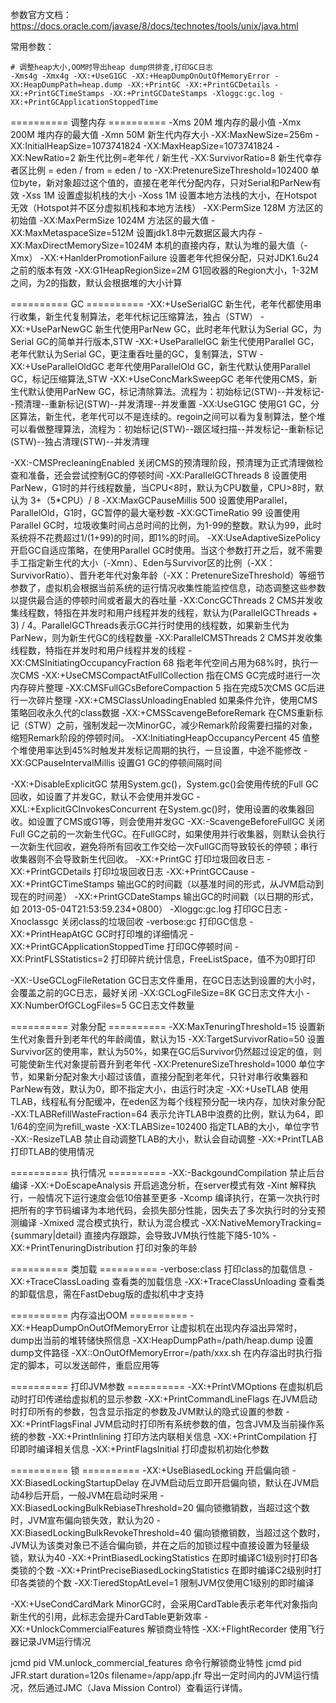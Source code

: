 ﻿参数官方文档：https://docs.oracle.com/javase/8/docs/technotes/tools/unix/java.html

常用参数：
```shell script
# 调整heap大小,OOM时导出heap dump供排查,打印GC日志
-Xms4g -Xmx4g -XX:+UseG1GC -XX:+HeapDumpOnOutOfMemoryError -XX:HeapDumpPath=heap.dump -XX:+PrintGC -XX:+PrintGCDetails -XX:+PrintGCTimeStamps -XX:+PrintGCDateStamps -Xloggc:gc.log -XX:+PrintGCApplicationStoppedTime
```

========== 调整内存 ==========
-Xms 20M 堆内存的最小值
-Xmx 200M 堆内存的最大值
-Xmn 50M 新生代内存大小
-XX:MaxNewSize=256m
-XX:InitialHeapSize=1073741824 
-XX:MaxHeapSize=1073741824
-XX:NewRatio=2 新生代比例=老年代 / 新生代
-XX:SurvivorRatio=8 新生代幸存者区比例 = eden / from = eden / to
-XX:PretenureSizeThreshold=102400 单位byte，新对象超过这个值的，直接在老年代分配内存，只对Serial和ParNew有效
-Xss 1M 设置虚拟机栈的大小
-Xoss 1M 设置本地方法栈的大小，在Hotspot无效（Hotspot并不区分虚拟机栈和本地方法栈）
-XX:PermSize 128M 方法区的初始值
-XX:MaxPermSize 1024M 方法区的最大值
-XX:MaxMetaspaceSize=512M 设置jdk1.8中元数据区最大内存
-XX:MaxDirectMemorySize=1024M 本机的直接内存，默认为堆的最大值（-Xmx）
-XX:+HanlderPromotionFailure 设置老年代担保分配，只对JDK1.6u24之前的版本有效
-XX:G1HeapRegionSize=2M	G1回收器的Region大小，1-32M之间，为2的指数，默认会根据堆的大小计算

========== GC ==========
-XX:+UseSerialGC 新生代，老年代都使用串行收集，新生代复制算法，老年代标记压缩算法，独占（STW）
-XX:+UseParNewGC 新生代使用ParNew GC，此时老年代默认为Serial GC，为Serial GC的简单并行版本,STW
-XX:+UseParallelGC 新生代使用Parallel GC，老年代默认为Serial GC，更注重吞吐量的GC，复制算法，STW
-XX:+UseParallelOldGC 老年代使用ParallelOld GC，新生代默认使用Parallel GC，标记压缩算法,STW
-XX:+UseConcMarkSweepGC 老年代使用CMS，新生代默认使用ParNew GC，标记清除算法。流程为：初始标记(STW)--并发标记--预清理--重新标记(STW)--并发清理--并发重置
-XX:UseG1GC 使用G1 GC，分区算法，新生代，老年代可以不是连续的。regoin之间可以看为复制算法，整个堆可以看做整理算法，流程为：初始标记(STW)--跟区域扫描--并发标记--重新标记(STW)--独占清理(STW)--并发清理

-XX:-CMSPrecleaningEnabled 关闭CMS的预清理阶段，预清理为正式清理做检查和准备，还会尝试控制GC的停顿时间
-XX:ParallelGCThreads 8 设置使用ParNew，G1时的并行线程数量，当CPU<8时，默认为CPU数量，CPU>8时，默认为 3+（5*CPU）/ 8
-XX:MaxGCPauseMillis 500 设置使用Parallel，ParallelOld，G1时，GC暂停的最大毫秒数
-XX:GCTimeRatio 99 设置使用Parallel GC时，垃圾收集时间占总时间的比例，为1-99的整数。默认为99，此时系统将不花费超过1/(1+99)的时间，即1%的时间。
-XX:UseAdaptiveSizePolicy 开启GC自适应策略，在使用Parallel GC时使用。当这个参数打开之后，就不需要手工指定新生代的大小（-Xmn）、Eden与Survivor区的比例（-XX：SurvivorRatio）、晋升老年代对象年龄（-XX：PretenureSizeThreshold）等细节参数了，虚拟机会根据当前系统的运行情况收集性能监控信息，动态调整这些参数以提供最合适的停顿时间或者最大的吞吐量
-XX:ConcGCThreads 2 CMS并发收集线程数，特指在并发时和用户线程并发的线程，默认为(ParallelGCThreads + 3) / 4。ParallelGCThreads表示GC并行时使用的线程数，如果新生代为ParNew，则为新生代GC的线程数量
-XX:ParallelCMSThreads 2 CMS并发收集线程数，特指在并发时和用户线程并发的线程
-XX:CMSInitiatingOccupancyFraction 68 指老年代空间占用为68%时，执行一次CMS
-XX:+UseCMSCompactAtFullCollection 指在CMS GC完成时进行一次内存碎片整理
-XX:CMSFullGCsBeforeCompaction 5 指在完成5次CMS GC后进行一次碎片整理
-XX:+CMSClassUnloadingEnabled 如果条件允许，使用CMS策略回收永久代的class数据
-XX:+CMSScavengeBeforeRemark	在CMS重新标记（STW）之前，强制发起一次MinorGC，减少Remark阶段需要扫描的对象，缩短Remark阶段的停顿时间。
-XX:InitiatingHeapOccupancyPercent 45 值整个堆使用率达到45%时触发并发标记周期的执行，一旦设置，中途不能修改
-XX:GCPauseIntervalMillis 设置G1 GC的停顿间隔时间 

-XX:+DisableExplicitGC 禁用System.gc()，System.gc()会使用传统的Full GC回收，如设置了并发GC，默认不会使用并发GC
-XXL:+ExplicitGCInvokesConcurrent 在System.gc()时，使用设置的收集器回收。如设置了CMS或G1等，则会使用并发GC
-XX:-ScavengeBeforeFullGC 关闭Full GC之前的一次新生代GC。在FullGC时，如果使用并行收集器，则默认会执行一次新生代回收，避免将所有回收工作交给一次FullGC而导致较长的停顿；串行收集器则不会导致新生代回收。
-XX:+PrintGC 打印垃圾回收日志
-XX:+PrintGCDetails 打印垃圾回收日志
-XX:+PrintGCCause
-XX:+PrintGCTimeStamps 输出GC的时间戳（以基准时间的形式，从JVM启动到现在的时间差）
-XX:+PrintGCDateStamps 输出GC的时间戳（以日期的形式，如 2013-05-04T21:53:59.234+0800）
-Xloggc:gc.log 打印GC日志
-Xnoclassgc 关闭class的垃圾回收
-verbose:gc 打印GC信息
-XX:+PrintHeapAtGC GC时打印堆的详细情况
-XX:+PrintGCApplicationStoppedTime 打印GC停顿时间
-XX:PrintFLSStatistics=2 打印碎片统计信息，FreeListSpace，值不为0即打印

-XX:-UseGCLogFileRetation	GC日志文件重用，在GC日志达到设置的大小时，会覆盖之前的GC日志，最好关闭
-XX:GCLogFileSize=8K		GC日志文件大小
-XX:NumberOfGCLogFiles=5	GC日志文件数量

========== 对象分配 ==========
-XX:MaxTenuringThreshold=15 设置新生代对象晋升到老年代的年龄阈值，默认为15
-XX:TargetSurvivorRatio=50 设置Survivor区的使用率，默认为50%，如果在GC后Survivor仍然超过设定的值，则可能使新生代对象提前晋升到老年代
-XX:PretenureSizeThreshold=1000 单位字节，如果新分配对象大小超过该值，直接分配到老年代，只针对串行收集器和ParNew有效，默认为0，即不指定大小，由运行时决定
-XX:+UseTLAB 使用TLAB，线程私有分配缓冲，在eden区为每个线程预分配一块内存，加快对象分配
-XX:TLABRefillWasteFraction=64 表示允许TLAB中浪费的比例，默认为64，即1/64的空间为refill_waste
-XX:TLABSize=102400 指定TLAB的大小，单位字节
-XX:-ResizeTLAB 禁止自动调整TLAB的大小，默认会自动调整
-XX:+PrintTLAB 打印TLAB的使用情况

========== 执行情况 ==========
-XX:-BackgoundCompilation 禁止后台编译
-XX:+DoEscapeAnalysis 开启逃逸分析，在server模式有效
-Xint 解释执行，一般情况下运行速度会低10倍甚至更多
-Xcomp 编译执行，在第一次执行时把所有的字节码编译为本地代码，会损失部分性能，因失去了多次执行时的分支预测编译
-Xmixed 混合模式执行，默认为混合模式
-XX:NativeMemoryTracking={summary|detail} 直接内存跟踪，会导致JVM执行性能下降5-10%
-XX:+PrintTenuringDistribution 打印对象的年龄

========== 类加载 ==========
-verbose:class 打印class的加载信息
-XX:+TraceClassLoading 查看类的加载信息
-XX:+TraceClassUnloading 查看类的卸载信息，需在FastDebug版的虚拟机中才支持

========== 内存溢出OOM ==========
-XX:+HeapDumpOnOutOfMemoryError 让虚拟机在出现内存溢出异常时，dump出当前的堆转储快照信息
-XX:HeapDumpPath=/path/heap.dump 设置dump文件路径
-XX::OnOutOfMemoryError=/path/xxx.sh 在内存溢出时执行指定的脚本，可以发送邮件，重启应用等

========== 打印JVM参数 ==========
-XX:+PrintVMOptions 在虚拟机启动时打印传递给虚拟机的显示参数
-XX:+PrintCommandLineFlags 在JVM启动时打印所有的参数，包含显示指定的参数及JVM默认的隐式设置的参数
-XX:+PrintFlagsFinal JVM启动时打印所有系统参数的值，包含JVM及当前操作系统的参数
-XX:+PrintInlining 打印方法内联相关信息
-XX:+PrintCompilation 打印即时编译相关信息
-XX:+PrintFlagsInitial	打印虚拟机初始化参数

========== 锁 ==========
-XX:+UseBiasedLocking 开启偏向锁
-XX:BiasedLockingStartupDelay 在JVM启动后立即开启偏向锁，默认在JVM启动4秒后开启，一般JVM在启动时采用
-XX:BiasedLockingBulkRebiaseThreshold=20 偏向锁撤销数，当超过这个数时，JVM宣布偏向锁失效，默认为20
-XX:BiasedLockingBulkRevokeThreshold=40 偏向锁撤销数，当超过这个数时，JVM认为该类对象已不适合偏向锁，并在之后的加锁过程中直接设置为轻量级锁，默认为40
-XX:+PrintBiasedLockingStatistics 在即时编译C1级别时打印各类锁的个数
-XX:+PrintPreciseBiasedLockingStatistics 在即时编译C2级别时打印各类锁的个数
-XX:TieredStopAtLevel=1 限制JVM仅使用C1级别的即时编译

-XX:+UseCondCardMark MinorGC时，会采用CardTable表示老年代对象指向新生代的引用，此标志会提升CardTable更新效率
-XX:+UnlockCommercialFeatures 解锁商业特性
-XX:+FlightRecorder 使用飞行器记录JVM运行情况

jcmd pid VM.unlock_commercial_features 命令行解锁商业特性
jcmd pid JFR.start duration=120s filename=/app/app.jfr 导出一定时间内的JVM运行情况，然后通过JMC（Java Mission Control）查看运行详情。